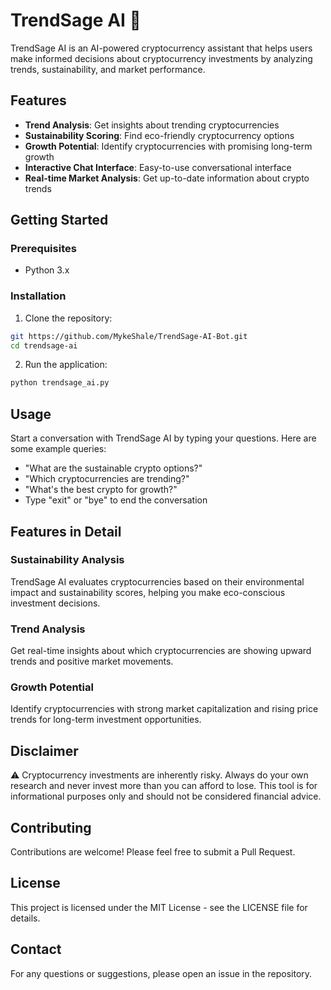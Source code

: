 # TrendSage AI 🤖

TrendSage AI is an AI-powered cryptocurrency assistant that helps users make informed decisions about cryptocurrency investments by analyzing trends, sustainability, and market performance.

## Features

- **Trend Analysis**: Get insights about trending cryptocurrencies
- **Sustainability Scoring**: Find eco-friendly cryptocurrency options
- **Growth Potential**: Identify cryptocurrencies with promising long-term growth
- **Interactive Chat Interface**: Easy-to-use conversational interface
- **Real-time Market Analysis**: Get up-to-date information about crypto trends

## Getting Started

### Prerequisites

- Python 3.x

### Installation

1. Clone the repository:
```bash
git https://github.com/MykeShale/TrendSage-AI-Bot.git
cd trendsage-ai
```

2. Run the application:
```bash
python trendsage_ai.py
```

## Usage

Start a conversation with TrendSage AI by typing your questions. Here are some example queries:

- "What are the sustainable crypto options?"
- "Which cryptocurrencies are trending?"
- "What's the best crypto for growth?"
- Type "exit" or "bye" to end the conversation

## Features in Detail

### Sustainability Analysis
TrendSage AI evaluates cryptocurrencies based on their environmental impact and sustainability scores, helping you make eco-conscious investment decisions.

### Trend Analysis
Get real-time insights about which cryptocurrencies are showing upward trends and positive market movements.

### Growth Potential
Identify cryptocurrencies with strong market capitalization and rising price trends for long-term investment opportunities.

## Disclaimer

⚠️ Cryptocurrency investments are inherently risky. Always do your own research and never invest more than you can afford to lose. This tool is for informational purposes only and should not be considered financial advice.

## Contributing

Contributions are welcome! Please feel free to submit a Pull Request.

## License

This project is licensed under the MIT License - see the LICENSE file for details.

## Contact

For any questions or suggestions, please open an issue in the repository. 